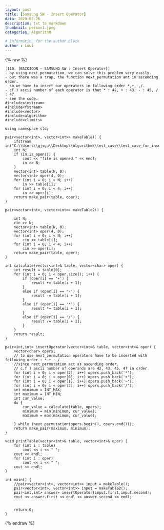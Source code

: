 ```yaml
---
layout: post
title: [Samsung SW - Insert Operator]
data: 2020-05-26
description: txt to markdown
thumbnail: person1.jpeg
categories: Algorithm

# Information for the author block
author : Loui
---
```


{% raw %}

	﻿[110. [BACKJOON – SAMSUNG SW : Insert Operator]]
	- by using next_permutation, we can solve this problem very easily.
	- but there was a trap, the function next_permutation ant in ascending order. 
	- so we have to insert our operators in following order *,+,-,/.
	- cf.) ascii number of each operator is that * : 42, + : 43, - : 45, / : 47.
	- see the code.
	#include<iostream>
	#include<fstream>
	#include<vector>
	#include<algorithm>
	#include<climits>
	
	using namespace std;
	
	pair<vector<int>, vector<int>> makeTable() {
		ifstream in("C:\\Users\\gjsgu\\Desktop\\Algorithm\\test_case\\test_case_for_insert_operator.txt");
		int N;
		if (in.is_open()) {
			cout << "file is opened." << endl;
			in >> N;
		}
		vector<int> table(N, 0);
		vector<int> oper(4, 0);
		for (int i = 0; i < N; i++)
			in >> table[i];
		for (int i = 0; i < 4; i++)
			in >> oper[i];
		return make_pair(table, oper);
	}
	
	pair<vector<int>, vector<int>> makeTable2() {
		
		int N;
		cin >> N;
		vector<int> table(N, 0);
		vector<int> oper(4, 0);
		for (int i = 0; i < N; i++)
			cin >> table[i];
		for (int i = 0; i < 4; i++)
			cin >> oper[i];
		return make_pair(table, oper);
	}
	
	int calculate(vector<int>& table, vector<char> oper) {
		int result = table[0];
		for (int i = 0; i < oper.size(); i++) {
			if (oper[i] == '+') {
				result += table[i + 1];
			}
			else if (oper[i] == '-') {
				result -= table[i + 1];
			}
			else if (oper[i] == '*') {
				result *= table[i + 1];
			}
			else if (oper[i] == '/') {
				result /= table[i + 1];
			}
		}
		return result;
	}
	
	pair<int,int> insertOperator(vector<int>& table, vector<int>& oper) {
		vector<char> opers;
		// to use next_permutation operators have to be inserted with following order : * + - /
		//since next_permutation act as ascending order.
		// c.f ) ascii number of operands are 42, 43, 45, 47 in order.
		for (int i = 0; i < oper[2]; i++) opers.push_back('*');
		for (int i = 0; i < oper[0]; i++) opers.push_back('+');
		for (int i = 0; i < oper[1]; i++) opers.push_back('-');
		for (int i = 0; i < oper[3]; i++) opers.push_back('/');
		int minimum = INT_MAX;
		int maximum = INT_MIN;
		int cur_value;
		do {
			cur_value = calculate(table, opers);
			minimum = min(minimum, cur_value);
			maximum = max(maximum, cur_value);
			
		} while (next_permutation(opers.begin(), opers.end()));
		return make_pair(maximum, minimum);
	}
	
	void printTable(vector<int>& table, vector<int>& oper) {
		for (int i : table)
			cout << i << " ";
		cout << endl;
		for (int i : oper)
			cout << i << " ";
		cout << endl;
	}
	
	int main() {
		//pair<vector<int>, vector<int>> input = makeTable();
		pair<vector<int>, vector<int>> input = makeTable2();
		pair<int,int> answer= insertOperator(input.first,input.second);
		cout << answer.first << endl << answer.second << endl;
	
		
		return 0;
	}
	
{% endraw %}
